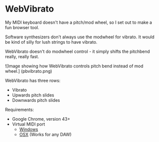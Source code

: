 # WebVibrato

My MIDI keyboard doesn't have a pitch/mod wheel, so I set out to make a fun browser tool.

Software synthesizers don't always use the modwheel for vibrato. It would be kind of silly for lush strings to have vibrato. 

WebVibrato doesn't do modwheel control - it simply shifts the pitchbend really, really fast. 

![Image showing how WebVibrato controls pitch bend instead of mod wheel.]
(pbvibrato.png)

WebVibrato has three rows:
* Vibrato
* Upwards pitch slides
* Downwards pitch slides

Requirements:
* Google Chrome, version 43+
* Virtual MIDI port
  * [Windows](http://www.nerds.de/en/download.html)
  * [OSX](https://help.ableton.com/hc/en-us/articles/209774225-Using-virtual-MIDI-buses-in-Live) (Works for any DAW)
